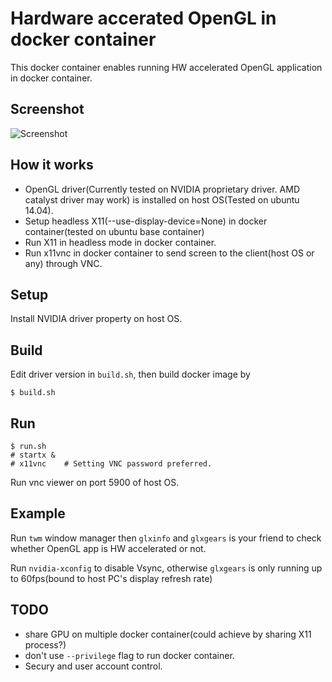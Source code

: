 Hardware accerated OpenGL in docker container
=============================================

This docker container enables running HW accelerated OpenGL application in docker container.

Screenshot
----------

![Screenshot](https://github.com/syoyo/docker-utils/blob/master/ubuntu-glx/img/docker-opengl-glx.png?raw=true)

How it works
------------

* OpenGL driver(Currently tested on NVIDIA proprietary driver. AMD catalyst driver may work) is installed on host OS(Tested on ubuntu 14.04).
* Setup headless X11(--use-display-device=None) in docker container(tested on ubuntu base container)
* Run X11 in headless mode in docker container.
* Run x11vnc in docker container to send screen to the client(host OS or any) through VNC.


Setup
-----

Install NVIDIA driver property on host OS. 

Build
-----

Edit driver version in `build.sh`, then build docker image by

    $ build.sh

Run
---

    $ run.sh
    # startx &
    # x11vnc    # Setting VNC password preferred.

Run vnc viewer on port 5900 of host OS.

Example
-------

Run `twm` window manager then `glxinfo` and `glxgears` is your friend to check whether OpenGL app is HW accelerated or not.

Run `nvidia-xconfig` to disable Vsync, otherwise `glxgears` is only running up to 60fps(bound to host PC's display refresh rate)

TODO
----

* share GPU on multiple docker container(could achieve by sharing X11 process?)
* don't use `--privilege` flag to run docker container.
* Secury and user account control.

